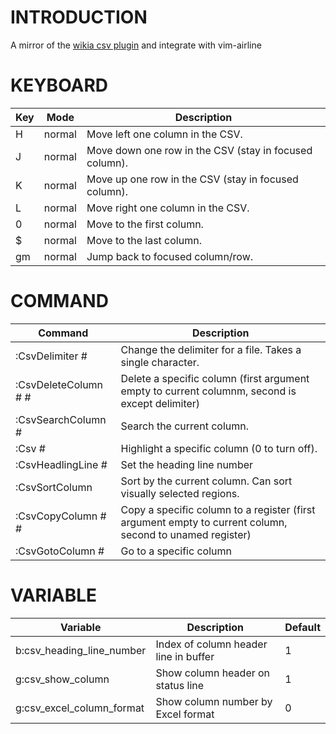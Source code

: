 INTRODUCTION
==============================================================================

A mirror of the [wikia csv plugin](http://vim.wikia.com/wiki/Csv)
and integrate with vim-airline

KEYBOARD
==============================================================================

Key | Mode   | Description
--- | ----   | -----------
H   | normal | Move left one column in the CSV.
J   | normal | Move down one row in the CSV (stay in focused column).
K   | normal | Move up one row in the CSV (stay in focused column).
L   | normal | Move right one column in the CSV.
0   | normal | Move to the first column.
$   | normal | Move to the last column.
gm  | normal | Jump back to focused column/row.

COMMAND
==============================================================================

Command              | Description
-------              | -----------
:CsvDelimiter #      | Change the delimiter for a file. Takes a single character.
:CsvDeleteColumn # # | Delete a specific column (first argument empty to current columnm, second is except delimiter)
:CsvSearchColumn #   | Search the current column.
:Csv #               | Highlight a specific column (0 to turn off).
:CsvHeadlingLine #   | Set the heading line number
:CsvSortColumn       | Sort by the current column. Can sort visually selected regions.
:CsvCopyColumn # #   | Copy a specific column to a register (first argument empty to current column, second to unamed register)
:CsvGotoColumn #     | Go to a specific column

VARIABLE
==============================================================================

Variable                  | Description                           | Default
-------                   | -----------                           | -------
b:csv_heading_line_number | Index of column header line in buffer | 1
g:csv_show_column         | Show column header on status line     | 1
g:csv_excel_column_format | Show column number by Excel format    | 0
